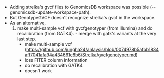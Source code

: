 - Adding strelka's gvcf files to GenomicsDB workspace was possible (--genomicsdb-update-workspace-path). 
- But GenotypeGVCF doesn't recognize strelka's gvcf in the workspace. 
- As an alternative, 
  1. make multi-sample vcf with gvcfgenotyper (from Illumina) and do recalibration (from GATK4). - merge with gatk's variants at the very last step.
      -  make multi-sample vcf (https://github.com/jungha24/anlaysis/blob/0074978b5afbb1834aff7041afa94a434661e8b6/Strelka/gvcfgenotyper.md)
        -  loss FITER column information 
      -  do recalibration with GATK4 
        -  doesn't work
     
